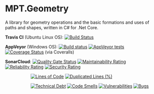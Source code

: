 # MPT.Geometry
A library for geometry operations and the basic formations and uses of paths and shapes, written in C# for .Net Core.

**Travis CI** (Ubuntu Linux OS): [![Build Status](https://travis-ci.org/MarkPThomas/MPT.Geometry-.netCore.svg?branch=master&kill_cache=1)](https://travis-ci.org/MarkPThomas/MPT.Geometry-.netCore)

**AppVeyor** (Windows OS): [![Build status](https://ci.appveyor.com/api/projects/status/um5rb7fvj147ab20?svg=true)](https://ci.appveyor.com/project/MarkPThomas/mpt-geometry-netcore) 
[![AppVeyor tests](https://img.shields.io/appveyor/tests/MarkPThomas/mpt-geometry-netcore.svg)](https://ci.appveyor.com/project/MarkPThomas/mpt-geometry-netcore/build/tests)
[![Coverage Status](https://coveralls.io/repos/github/MarkPThomas/MPT.Geometry-.netCore/badge.svg?branch=master&kill_cache=1)](https://coveralls.io/github/MarkPThomas/MPT.Geometry-.netCore?branch=master&kill_cache=1) (via Coveralls)
 

**SonarCloud**: [![Quality Gate Status](https://sonarcloud.io/api/project_badges/measure?project=MarkPThomas_MPT.Geometry-.netCore&metric=alert_status)](https://sonarcloud.io/dashboard?id=MarkPThomas_MPT.Geometry-.netCore)
[![Maintainability Rating](https://sonarcloud.io/api/project_badges/measure?project=MarkPThomas_MPT.Geometry-.netCore&metric=sqale_rating)](https://sonarcloud.io/dashboard?id=MarkPThomas_MPT.Geometry-.netCore)
[![Reliability Rating](https://sonarcloud.io/api/project_badges/measure?project=MarkPThomas_MPT.Geometry-.netCore&metric=reliability_rating)](https://sonarcloud.io/dashboard?id=MarkPThomas_MPT.Geometry-.netCore)
[![Security Rating](https://sonarcloud.io/api/project_badges/measure?project=MarkPThomas_MPT.Geometry-.netCore&metric=security_rating)](https://sonarcloud.io/dashboard?id=MarkPThomas_MPT.Geometry-.netCore)

&nbsp;&nbsp;&nbsp;&nbsp;&nbsp;&nbsp;&nbsp;&nbsp;&nbsp;&nbsp;&nbsp;&nbsp;&nbsp;&nbsp;&nbsp;&nbsp;&nbsp;&nbsp;&nbsp;&nbsp;&nbsp;[![Lines of Code](https://sonarcloud.io/api/project_badges/measure?project=MarkPThomas_MPT.Geometry-.netCore&metric=ncloc)](https://sonarcloud.io/dashboard?id=MarkPThomas_MPT.Geometry-.netCore) 
[![Duplicated Lines (%)](https://sonarcloud.io/api/project_badges/measure?project=MarkPThomas_MPT.Geometry-.netCore&metric=duplicated_lines_density)](https://sonarcloud.io/dashboard?id=MarkPThomas_MPT.Geometry-.netCore)
<!---[![Coverage](https://sonarcloud.io/api/project_badges/measure?project=MarkPThomas_MPT.Geometry-.netCore&metric=coverage)](https://sonarcloud.io/dashboard?id=MarkPThomas_MPT.Geometry-.netCore)-->

&nbsp;&nbsp;&nbsp;&nbsp;&nbsp;&nbsp;&nbsp;&nbsp;&nbsp;&nbsp;&nbsp;&nbsp;&nbsp;&nbsp;&nbsp;&nbsp;&nbsp;&nbsp;&nbsp;&nbsp;&nbsp;[![Technical Debt](https://sonarcloud.io/api/project_badges/measure?project=MarkPThomas_MPT.Geometry-.netCore&metric=sqale_index)](https://sonarcloud.io/dashboard?id=MarkPThomas_MPT.Geometry-.netCore)
[![Code Smells](https://sonarcloud.io/api/project_badges/measure?project=MarkPThomas_MPT.Geometry-.netCore&metric=code_smells)](https://sonarcloud.io/dashboard?id=MarkPThomas_MPT.Geometry-.netCore)
[![Vulnerabilities](https://sonarcloud.io/api/project_badges/measure?project=MarkPThomas_MPT.Geometry-.netCore&metric=vulnerabilities)](https://sonarcloud.io/dashboard?id=MarkPThomas_MPT.Geometry-.netCore)
[![Bugs](https://sonarcloud.io/api/project_badges/measure?project=MarkPThomas_MPT.Geometry-.netCore&metric=bugs)](https://sonarcloud.io/dashboard?id=MarkPThomas_MPT.Geometry-.netCore)
